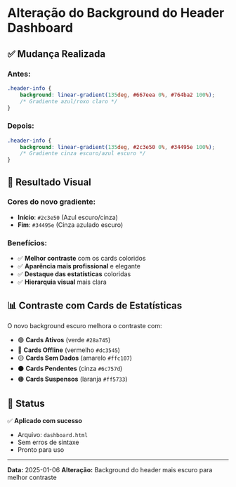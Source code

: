 # Alteração do Background do Header Dashboard

## ✅ Mudança Realizada

### Antes:
```css
.header-info {
    background: linear-gradient(135deg, #667eea 0%, #764ba2 100%);
    /* Gradiente azul/roxo claro */
}
```

### Depois:
```css
.header-info {
    background: linear-gradient(135deg, #2c3e50 0%, #34495e 100%);
    /* Gradiente cinza escuro/azul escuro */
}
```

## 🎨 Resultado Visual

### Cores do novo gradiente:
- **Início**: `#2c3e50` (Azul escuro/cinza)
- **Fim**: `#34495e` (Cinza azulado escuro)

### Benefícios:
- ✅ **Melhor contraste** com os cards coloridos
- ✅ **Aparência mais profissional** e elegante
- ✅ **Destaque das estatísticas** coloridas
- ✅ **Hierarquia visual** mais clara

## 📊 Contraste com Cards de Estatísticas

O novo background escuro melhora o contraste com:
- 🟢 **Cards Ativos** (verde `#28a745`)
- 🔴 **Cards Offline** (vermelho `#dc3545`) 
- 🟡 **Cards Sem Dados** (amarelo `#ffc107`)
- ⚫ **Cards Pendentes** (cinza `#6c757d`)
- 🟠 **Cards Suspensos** (laranja `#ff5733`)

## 🚀 Status

✅ **Aplicado com sucesso**
- Arquivo: `dashboard.html`
- Sem erros de sintaxe
- Pronto para uso

---
**Data:** 2025-01-06
**Alteração:** Background do header mais escuro para melhor contraste
